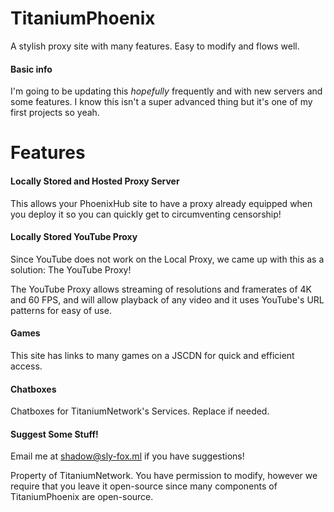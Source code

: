 # TitaniumPhoenix
A stylish proxy site with many features. Easy to modify and flows well.

#### Basic info

I'm going to be updating this *hopefully* frequently and with new servers and some features. I know this isn't a super advanced thing but it's one of my first projects so yeah.

# Features

#### Locally Stored and Hosted Proxy Server

This allows your PhoenixHub site to have a proxy already equipped when you deploy it so you can quickly get to circumventing censorship!

#### Locally Stored YouTube Proxy

Since YouTube does not work on the Local Proxy, we came up with this as a solution: The YouTube Proxy!

The YouTube Proxy allows streaming of resolutions and framerates of 4K and 60 FPS, and will allow playback of any video and it uses YouTube's URL patterns for easy of use.

#### Games

This site has links to many games on a JSCDN for quick and efficient access.

#### Chatboxes

Chatboxes for TitaniumNetwork's Services. Replace if needed.

#### Suggest Some Stuff!

Email me at shadow@sly-fox.ml if you have suggestions!

Property of TitaniumNetwork. You have permission to modify, however we require that you leave it open-source since many components of TitaniumPhoenix are open-source.
